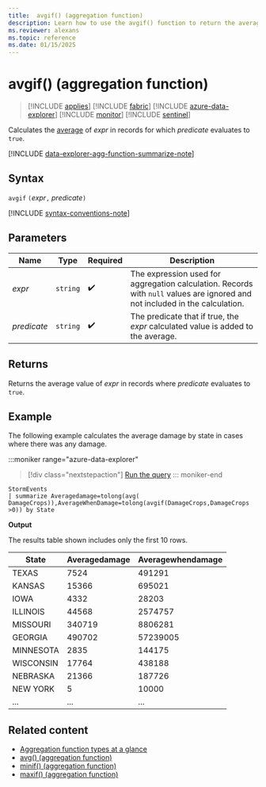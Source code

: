 ```yaml
---
title:  avgif() (aggregation function)
description: Learn how to use the avgif() function to return the average value of an expression where the predicate evaluates to true.
ms.reviewer: alexans
ms.topic: reference
ms.date: 01/15/2025
---
```

# avgif() (aggregation function)

> [!INCLUDE [applies](../includes/applies-to-version/applies.md)] [!INCLUDE [fabric](../includes/applies-to-version/fabric.md)] [!INCLUDE [azure-data-explorer](../includes/applies-to-version/azure-data-explorer.md)] [!INCLUDE [monitor](../includes/applies-to-version/monitor.md)] [!INCLUDE [sentinel](../includes/applies-to-version/sentinel.md)]

Calculates the [average](avg-aggregation-function.md) of *expr* in records for which *predicate* evaluates to `true`.

[!INCLUDE [data-explorer-agg-function-summarize-note](../includes/agg-function-summarize-note.md)]

## Syntax

`avgif` `(`*expr*`,` *predicate*`)`

[!INCLUDE [syntax-conventions-note](../includes/syntax-conventions-note.md)]

## Parameters

| Name | Type | Required | Description |
|--|--|--|--|
| *expr* | `string` |  :heavy_check_mark: | The expression used for aggregation calculation. Records with `null` values are ignored and not included in the calculation. |
| *predicate* | `string` |  :heavy_check_mark: | The predicate that if true, the *expr* calculated value is added to the average. |

## Returns

Returns the average value of *expr* in records where *predicate* evaluates to `true`.

## Example

The following example calculates the average damage by state in cases where there was any damage.

:::moniker range="azure-data-explorer"
> [!div class="nextstepaction"]
> <a href="https://dataexplorer.azure.com/clusters/help/databases/Samples?query=H4sIAAAAAAAAAwsuyS/KdS1LzSsp5qpRKC7NzU0syqxKVXAsSy1KTE9NScwFkrYl+Tn5eekaiWXpGgouYCHnovyCYk1NHai68IzUPBd0tZlpGkiKdZDYCnYGmpoKSZUKwSWJJakAP4a4kIQAAAA=" target="_blank">Run the query</a>
::: moniker-end

```kusto
StormEvents
| summarize Averagedamage=tolong(avg( DamageCrops)),AverageWhenDamage=tolong(avgif(DamageCrops,DamageCrops >0)) by State
```

**Output**

The results table shown includes only the first 10 rows.

| State                | Averagedamage | Averagewhendamage |
| -------------------- | ------------- | ----------------- |
| TEXAS                | 7524          | 491291            |
| KANSAS               | 15366         | 695021            |
| IOWA                 | 4332          | 28203             |
| ILLINOIS             | 44568         | 2574757           |
| MISSOURI             | 340719        | 8806281           |
| GEORGIA              | 490702        | 57239005          |
| MINNESOTA            | 2835          | 144175            |
| WISCONSIN            | 17764         | 438188            |
| NEBRASKA             | 21366         | 187726            |
| NEW YORK             | 5             | 10000             |
| ... | ... | ... |

## Related content

* [Aggregation function types at a glance](aggregation-functions.md)
* [avg() (aggregation function)](avg-aggregation-function.md)
* [minif() (aggregation function)](minif-aggregation-function.md)
* [maxif() (aggregation function)](maxif-aggregation-function.md)